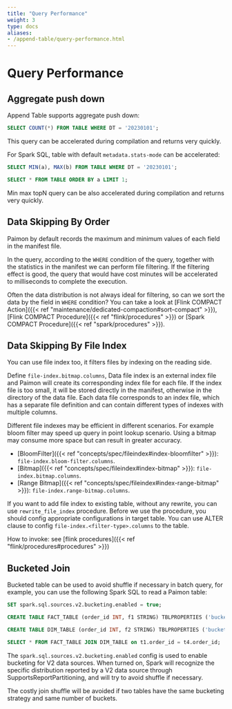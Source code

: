 ```yaml
---
title: "Query Performance"
weight: 3
type: docs
aliases:
- /append-table/query-performance.html
---
```

<!--
Licensed to the Apache Software Foundation (ASF) under one
or more contributor license agreements.  See the NOTICE file
distributed with this work for additional information
regarding copyright ownership.  The ASF licenses this file
to you under the Apache License, Version 2.0 (the
"License"); you may not use this file except in compliance
with the License.  You may obtain a copy of the License at

  http://www.apache.org/licenses/LICENSE-2.0

Unless required by applicable law or agreed to in writing,
software distributed under the License is distributed on an
"AS IS" BASIS, WITHOUT WARRANTIES OR CONDITIONS OF ANY
KIND, either express or implied.  See the License for the
specific language governing permissions and limitations
under the License.
-->

# Query Performance

## Aggregate push down

Append Table supports aggregate push down:

```sql
SELECT COUNT(*) FROM TABLE WHERE DT = '20230101';
```

This query can be accelerated during compilation and returns very quickly.

For Spark SQL, table with default `metadata.stats-mode` can be accelerated:

```sql
SELECT MIN(a), MAX(b) FROM TABLE WHERE DT = '20230101';

SELECT * FROM TABLE ORDER BY a LIMIT 1;
```

Min max topN query can be also accelerated during compilation and returns very quickly.

## Data Skipping By Order

Paimon by default records the maximum and minimum values of each field in the manifest file.

In the query, according to the `WHERE` condition of the query, together with the statistics in the manifest we can
perform file filtering. If the filtering effect is good, the query that would have cost minutes will be accelerated to
milliseconds to complete the execution.

Often the data distribution is not always ideal for filtering, so can we sort the data by the field in `WHERE` condition?
You can take a look at [Flink COMPACT Action]({{< ref "maintenance/dedicated-compaction#sort-compact" >}}),
[Flink COMPACT Procedure]({{< ref "flink/procedures" >}}) or [Spark COMPACT Procedure]({{< ref "spark/procedures" >}}).

## Data Skipping By File Index

You can use file index too, it filters files by indexing on the reading side.

Define `file-index.bitmap.columns`, Data file index is an external index file and Paimon will create its
corresponding index file for each file. If the index file is too small, it will be stored directly in the manifest,
otherwise in the directory of the data file. Each data file corresponds to an index file, which has a separate file
definition and can contain different types of indexes with multiple columns.

Different file indexes may be efficient in different scenarios. For example bloom filter may speed up query in point lookup
scenario. Using a bitmap may consume more space but can result in greater accuracy.

* [BloomFilter]({{< ref "concepts/spec/fileindex#index-bloomfilter" >}}): `file-index.bloom-filter.columns`.
* [Bitmap]({{< ref "concepts/spec/fileindex#index-bitmap" >}}): `file-index.bitmap.columns`.
* [Range Bitmap]({{< ref "concepts/spec/fileindex#index-range-bitmap" >}}): `file-index.range-bitmap.columns`.

If you want to add file index to existing table, without any rewrite, you can use `rewrite_file_index` procedure. Before
we use the procedure, you should config appropriate configurations in target table. You can use ALTER clause to config
`file-index.<filter-type>.columns` to the table.

How to invoke: see [flink procedures]({{< ref "flink/procedures#procedures" >}}) 

## Bucketed Join

Bucketed table can be used to avoid shuffle if necessary in batch query, for example, you can use the following Spark
SQL to read a Paimon table:

```sql
SET spark.sql.sources.v2.bucketing.enabled = true;

CREATE TABLE FACT_TABLE (order_id INT, f1 STRING) TBLPROPERTIES ('bucket'='10', 'bucket-key' = 'order_id');

CREATE TABLE DIM_TABLE (order_id INT, f2 STRING) TBLPROPERTIES ('bucket'='10', 'primary-key' = 'order_id');

SELECT * FROM FACT_TABLE JOIN DIM_TABLE on t1.order_id = t4.order_id;
```

The `spark.sql.sources.v2.bucketing.enabled` config is used to enable bucketing for V2 data sources. When turned on,
Spark will recognize the specific distribution reported by a V2 data source through SupportsReportPartitioning, and
will try to avoid shuffle if necessary.

The costly join shuffle will be avoided if two tables have the same bucketing strategy and same number of buckets.
